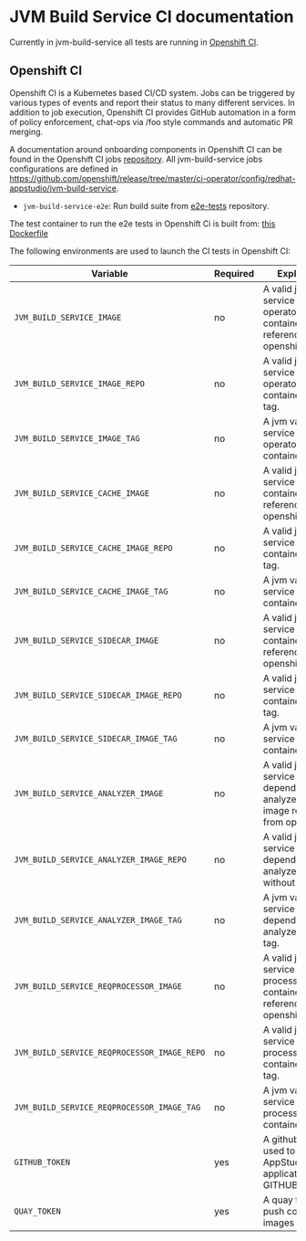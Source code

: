 # JVM Build Service CI documentation

Currently in jvm-build-service all tests are running in [Openshift CI](https://prow.ci.openshift.org/?job=*jvm-build-service*).

## Openshift CI

Openshift CI is a Kubernetes based CI/CD system. Jobs can be triggered by various types of events and report their status to many different services. In addition to job execution, Openshift CI provides GitHub automation in a form of policy enforcement, chat-ops via /foo style commands and automatic PR merging.

A documentation around onboarding components in Openshift CI can be found in the Openshift CI jobs [repository](https://github.com/openshift/release). All jvm-build-service jobs configurations are defined in https://github.com/openshift/release/tree/master/ci-operator/config/redhat-appstudio/jvm-build-service.

- `jvm-build-service-e2e`: Run build suite from [e2e-tests](https://github.com/redhat-appstudio/e2e-tests/tree/main/tests/build) repository.

The test container to run the e2e tests in Openshift Ci is built from: [this Dockerfile](https://github.com/redhat-appstudio/jvm-build-service/blob/main/.ci/openshift-ci/Dockerfile)

The following environments are used to launch the CI tests in Openshift CI:

| Variable | Required | Explanation | Default Value |
|---|---|---|---|
| `JVM_BUILD_SERVICE_IMAGE` | no | A valid jvm build service operator/controller container image reference from openshift CI. | `quay.io/redhat-appstudio/hacbs-jvm-controller@<SHA reference in infra-deployments>` |
| `JVM_BUILD_SERVICE_IMAGE_REPO` | no | A valid jvm build service operator/controller container without tag. | `quay.io/redhat-appstudio/hacbs-jvm-controller` |
| `JVM_BUILD_SERVICE_IMAGE_TAG` | no | A jvm valid build service operator/controller container tag. | `next` |
| `JVM_BUILD_SERVICE_CACHE_IMAGE` | no | A valid jvm build service cache container image reference from openshift CI. | `quay.io/redhat-appstudio/hacbs-jvm-cache@<SHA reference in infra-deployments>` |
| `JVM_BUILD_SERVICE_CACHE_IMAGE_REPO` | no | A valid jvm build service cache container without tag. | `quay.io/redhat-appstudio/hacbs-jvm-cache` |
| `JVM_BUILD_SERVICE_CACHE_IMAGE_TAG` | no | A jvm valid build service cache container tag. | `next` |
| `JVM_BUILD_SERVICE_SIDECAR_IMAGE` | no | A valid jvm build service sidecar container image reference from openshift CI. | `quay.io/redhat-appstudio/hacbs-jvm-sidecar@<SHA reference in infra-deployments>` |
| `JVM_BUILD_SERVICE_SIDECAR_IMAGE_REPO` | no | A valid jvm build service sidecar container without tag. | `quay.io/redhat-appstudio/hacbs-jvm-sidecar` |
| `JVM_BUILD_SERVICE_SIDECAR_IMAGE_TAG` | no | A jvm valid build service sidecar container tag. | `next` |
| `JVM_BUILD_SERVICE_ANALYZER_IMAGE` | no | A valid jvm build service dependency analyzer container image reference from openshift CI. | `quay.io/redhat-appstudio/hacbs-jvm-dependency-analyser@<SHA reference in infra-deployments>` |
| `JVM_BUILD_SERVICE_ANALYZER_IMAGE_REPO` | no | A valid jvm build service dependency analyzer container without tag. | `quay.io/redhat-appstudio/hacbs-jvm-dependency-analyser` |
| `JVM_BUILD_SERVICE_ANALYZER_IMAGE_TAG` | no | A jvm valid build service dependency analyzer container tag. | `next` |
| `JVM_BUILD_SERVICE_REQPROCESSOR_IMAGE` | no | A valid jvm build service request processor container image reference from openshift CI. | `quay.io/redhat-appstudio/hacbs-jvm-request-processor@<SHA reference in infra-deployments>` |
| `JVM_BUILD_SERVICE_REQPROCESSOR_IMAGE_REPO` | no | A valid jvm build service request processor container without tag. | `quay.io/redhat-appstudio/hacbs-jvm-request-processor` |
| `JVM_BUILD_SERVICE_REQPROCESSOR_IMAGE_TAG` | no | A jvm valid build service request processor container tag. | `next` |
| `GITHUB_TOKEN` | yes | A github token used to create AppStudio applications in GITHUB  | ''  |
| `QUAY_TOKEN` | yes | A quay token to push components images to quay.io | '' |
